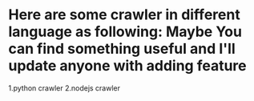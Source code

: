 Here are some crawler in different language as following:
Maybe You can find something useful and I'll update anyone with adding feature
==============================================================================
1.python crawler
2.nodejs crawler
